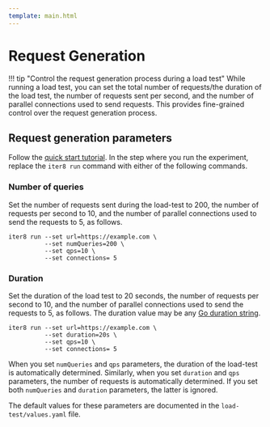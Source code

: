 ```yaml
---
template: main.html
---
```


# Request Generation

!!! tip "Control the request generation process during a load test"
    While running a load test, you can set the total number of requests/the duration of the load test, the number of requests sent per second, and the number of parallel connections used to send requests. This provides fine-grained control over the request generation process.

## Request generation parameters
Follow the [quick start tutorial](../../getting-started/your-first-experiment.md). In the step where you run the experiment, replace the `iter8 run` command with either of the following commands.

### Number of queries
Set the number of requests sent during the load-test to 200, the number of requests per second to 10, and the number of parallel connections used to send the requests to 5, as follows.

```shell
iter8 run --set url=https://example.com \
          --set numQueries=200 \
          --set qps=10 \
          --set connections= 5
```

### Duration
Set the duration of the load test to 20 seconds, the number of requests per second to 10, and the number of parallel connections used to send the requests to 5, as follows. The duration value may be any [Go duration string](https://pkg.go.dev/maze.io/x/duration#ParseDuration).

```shell
iter8 run --set url=https://example.com \
          --set duration=20s \
          --set qps=10 \
          --set connections= 5
```

When you set `numQueries` and `qps` parameters, the duration of the load-test is automatically determined. Similarly, when you set `duration` and `qps` parameters, the number of requests is automatically determined. If you set both `numQueries` and `duration` parameters, the latter is ignored.

The default values for these parameters are documented in the `load-test/values.yaml` file.
